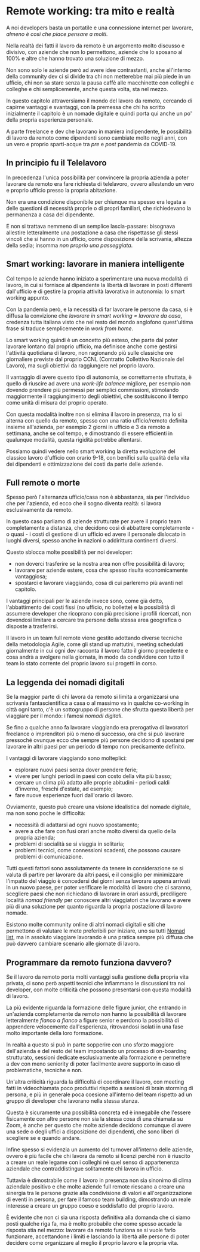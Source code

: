 # Remote working: tra mito e realtà

A noi developers basta un portatile e una connessione internet per lavorare, _almeno è così che piace pensare a molti_.

Nella realtà dei fatti il lavoro da remoto è un argomento molto discusso e divisivo, con aziende che non lo permettono, aziende che lo sposano al 100% e altre che hanno trovato una soluzione di mezzo.

Non sono solo le aziende però ad avere idee contrastanti, anche all'interno della community dev ci si divide tra chi non metterebbe mai più piede in un ufficio, chi non sa stare senza la pausa caffè alle macchinette con colleghi e colleghe e chi semplicemente, anche questa volta, sta nel mezzo.

In questo capitolo attraversiamo il mondo del lavoro da remoto, cercando di capirne vantaggi e svantaggi, con la premessa che chi ha scritto inizialmente il capitolo è un nomade digitale e quindi porta qui anche un po' della propria esperienza personale.

A parte freelance e dev che lavorano in maniera indipendente, le possibilità di lavoro da remoto come dipendenti sono cambiate molto negli anni, con un vero e proprio sparti-acque tra _pre_ e _post_ pandemia da COVID-19.

## In principio fu il Telelavoro

In precedenza l'unica possibilità per convincere la propria azienda a poter lavorare da remoto era fare richiesta di telelavoro, ovvero allestendo un vero e proprio ufficio presso la propria abitazione.

Non era una condizione disponibile per chiunque ma spesso era legata a delle questioni di necessità proprie o di propri familiari, che richiedevano la permanenza a casa del dipendente.

E non si trattava nemmeno di un semplice lascia-passare: bisognava allestire letteralmente una postazione a casa che rispettasse gli stessi vincoli che si hanno in un ufficio, come disposizione della scrivania, altezza della sedia; insomma _non proprio una passeggiata_.

## Smart working: lavorare in maniera intelligente

Col tempo le aziende hanno iniziato a sperimentare una nuova modalità di lavoro, in cui si fornisce al dipendente la libertà di lavorare in posti differenti dall'ufficio e di gestire la propria attività lavorativa in autonomia: lo smart working appunto.

Con la pandemia però, e la necessità di far lavorare le persone da casa, si è diffusa la convizione che _lavorare in smart working = lavorare da casa_, credenza tutta italiana visto che nel resto del mondo anglofono quest'ultima frase si traduce semplicemente in _work from home_.

Lo smart working quindi è un concetto più esteso, che parte dal poter lavorare lontano dal proprio ufficio, ma definisce anche come gestirsi l'attività quotidiana di lavoro, non ragionando più sulle classiche ore giornaliere previste dal proprio CCNL (Contratto Collettivo Nazionale del Lavoro), ma sugli obiettivi da raggiungere nel proprio lavoro.

Il vantaggio di avere questo tipo di autonomia, se correttamente sfruttata, è quello di riuscire ad avere una _work-life balance_ migliore, per esempio non dovendo prendere più permessi per semplici commissioni, stimolando maggiormente il raggiungimento degli obiettivi, che sostituiscono il tempo come unità di misura del proprio operato.

Con questa modalità inoltre non si elimina il lavoro in presenza, ma lo si alterna con quello da remoto, spesso con una ratio ufficio/remoto definita insieme all'azienda, per esempio 2 giorni in ufficio e 3 da remoto a settimana, anche se col tempo, e dimostrando di essere efficienti in qualunque modalità, questa rigidità potrebbe allentarsi.

Possiamo quindi vedere nello smart working la diretta evoluzione del classico lavoro d'ufficio con orario 9-18, con benifici sulla qualità della vita dei dipendenti e ottimizzazione dei costi da parte delle aziende.

## Full remote o morte

Spesso però l'alternanza ufficio/casa non è abbastanza, sia per l'individuo che per l'azienda, ed ecco che il sogno diventa realtà: si lavora esclusivamente da remoto.

In questo caso parliamo di aziende strutturate per avere il proprio team completamente a distanza, che decidono così di abbattere completamente - o quasi - i costi di gestione di un ufficio ed avere il personale dislocato in luoghi diversi, spesso anche in nazioni o addirittura continenti diversi.

Questo sblocca molte possibilità per noi developer:

* non doverci trasferire se la nostra area non offre possibilità di lavoro;
* lavorare per aziende estere, cosa che spesso risulta economicamente vantaggiosa;
* spostarci e lavorare viaggiando, cosa di cui parleremo più avanti nel capitolo.

I vantaggi principali per le aziende invece sono, come già detto, l'abbattimento dei costi fissi (no ufficio, no bollette) e la possibilità di assumere developer che ricoprano con più precisione i profili ricercati, non dovendosi limitare a cercare tra persone della stessa area geografica o disposte a trasferirsi.

Il lavoro in un team full remote viene gestito adottando diverse tecniche della metodologia Agile, come gli stand up mattutini, meeting schedulati giornalmente in cui ogni dev racconta il lavoro fatto il giorno precedente e cosa andrà a svolgere nella giornata, in modo da condividere con tutto il team lo stato corrente del proprio lavoro sui progetti in corso.

## La leggenda dei nomadi digitali

Se la maggior parte di chi lavora da remoto si limita a organizzarsi una scrivania fantascientifica a casa o al massimo va in qualche co-working in città ogni tanto, c'è un sottogruppo di persone che sfrutta questa libertà per viaggiare per il mondo: i famosi _nomadi digitali_.

Se fino a qualche anno fa lavorare viaggiando era prerogativa di lavoratori freelance o imprenditori più o meno di successo, ora che si può lavorare pressoché ovunque ecco che sempre più persone decidono di spostarsi per lavorare in altri paesi per un periodo di tempo non precisamente definito.

I vantaggi di lavorare viaggiando sono molteplici:

* esplorare nuovi paesi senza dover prendere ferie;
* vivere per lunghi periodi in paesi con costo della vita più basso;
* cercare un clima più adatto alle proprie abitudini - periodi caldi d'inverno, freschi d'estate, ad esempio;
* fare nuove esperienze fuori dall'orario di lavoro.

Ovviamente, questo può creare una visione idealistica del nomade digitale, ma non sono poche le difficoltà:

* necessità di adattarsi ad ogni nuovo spostamento;
* avere a che fare con fusi orari anche molto diversi da quello della propria azienda;
* problemi di socialità se si viaggia in solitaria;
* problemi tecnici, come connessioni scadenti, che possono causare problemi di comunicazione.

Tutti questi fattori sono assolutamente da tenere in considerazione se si valuta di partire per lavorare da altri paesi, e il consiglio per minimizzare l'impatto del viaggio è concedersi dei giorni senza lavorare appena arrivati in un nuovo paese, per poter verificare le modalità di lavoro che ci saranno, scegliere paesi che non richiedano di lavorare in orari assurdi, prediligere località _nomad friendly_ per conoscere altri viaggiatori che lavorano e avere più di una soluzione per quanto riguarda la propria postazione di lavoro nomade.

Esistono molte community online di altri nomadi digitali e siti che permettono di valutare le mete preferibili per iniziare, uno su tutti [Nomad list](https://nomadlist.com/), ma in assoluto viaggiare lavorando è una pratica sempre più diffusa che può davvero cambiare scenario alle giornate di lavoro.

## Programmare da remoto funziona davvero?

Se il lavoro da remoto porta molti vantaggi sulla gestione della propria vita privata, ci sono però aspetti tecnici che infiammano le discussioni tra noi developer, con molte criticità che possono presentarsi con questa modalità di lavoro.

La più evidente riguarda la formazione delle figure junior, che entrando in un'azienda completamente da remoto non hanno la possibilità di lavorare letteralmente _fianco a fianco_ a figure senior e perdono la possibilità di apprendere velocemente dall'esperienza, ritrovandosi isolati in una fase molto importante della loro formazione.

In realtà a questo si può in parte sopperire con uno sforzo maggiore dell'azienda e del resto del team impostando un processo di on-boarding strutturato, sessioni dedicate esclusivamente alla formazione e permettere a dev con meno seniority di poter facilmente avere supporto in caso di problematiche, tecniche e non.

Un'altra criticità riguarda la difficoltà di coordinare il lavoro, con meeting fatti in videochiamata poco produttivi rispetto a sessioni di brain storming di persona, e più in generale poca coesione all'interno del team rispetto ad un gruppo di developer che lavorano nella stessa stanza.

Questa è sicuramente una possibilità concreta ed è innegabile che l'essere fisicamente con altre persone non sia la stessa cosa di una chiamata su Zoom, è anche per questo che molte aziende decidono comunque di avere una sede o degli uffici a disposizione dei dipendenti, che sono liberi di scegliere se e quando andare.

Infine spesso si evidenzia un aumento del turnover all'interno delle aziende, ovvero è più facile che chi lavora da remoto si licenzi perché non è riuscito a creare un reale legame con i colleghi né quel senso di appartenenza aziendale che contraddistingue solitamente chi lavora in ufficio.

Tuttavia è dimostrabile come il lavoro in presenza non sia sinonimo di clima aziendale positivo e che molte aziende full remote riescano a creare una sinergia tra le persone grazie alla condivisione di valori e all'organizzazione di eventi in persona, per fare il famoso team building, dimostrando un reale interesse a creare un gruppo coeso e soddisfatto del proprio lavoro.

È evidente che non ci sia una risposta definitiva alla domanda che ci siamo posti qualche riga fa, ma è molto probabile che come spesso accade la risposta stia nel mezzo: lavorare da remoto funziona se si vuole farlo funzionare, accettandone i limiti e lasciando la libertà alle persone di poter decidere come organizzare al meglio il proprio lavoro e la propria vita.
